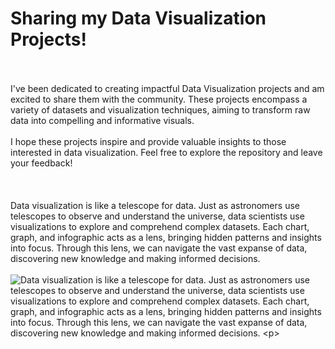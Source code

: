 # Sharing my Data Visualization Projects!
</br>
</br>
I've been dedicated to creating impactful Data Visualization projects and am excited to share them with the community. These projects encompass a variety of datasets and visualization techniques, aiming to transform raw data into compelling and informative visuals.
</br>
</br>
I hope these projects inspire and provide valuable insights to those interested in data visualization. Feel free to explore the repository and leave your feedback!
</br>
</br>
</br>
</br>
Data visualization is like a telescope for data. Just as astronomers use telescopes to observe and understand the universe, data scientists use visualizations to explore and comprehend complex datasets. Each chart, graph, and infographic acts as a lens, bringing hidden patterns and insights into focus. Through this lens, we can navigate the vast expanse of data, discovering new knowledge and making informed decisions.


</br>
</br>
<img src="[https://th.bing.com/th/id/OIG4.qP0zx9xJUs2CJ.ZhCYXB?w=1000&amp;h=600&amp;rs=1&amp;pid=ImgDetMain](https://www.bing.com/images/create/data-visualization-projects-presentation-visual-fo/1-664d8af8bf51420aba4d0af6f70c1c99?id=nzrLri4tBtv8VqlTxkpPAA%3D%3D&view=detailv2&idpp=genimg&idpclose=1&thid=OIG2.11VpygRQkoWkn.m7aThD&frame=sydedg&form=SYDBIC)" alt="Data visualization is like a telescope for data. Just as astronomers use telescopes to observe and understand the universe, data scientists use visualizations to explore and comprehend complex datasets. Each chart, graph, and infographic acts as a lens, bringing hidden patterns and insights into focus. Through this lens, we can navigate the vast expanse of data, discovering new knowledge and making informed decisions.

" class=" nofocus" tabindex="0" aria-label="Visual metaphor of turning data into visual insights, similar to discovering pearls from oysters" role="button">
